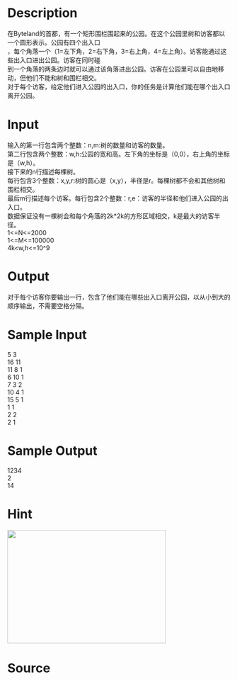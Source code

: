 
# Description

<div class="content"><div>在Byteland的首都，有一个矩形围栏围起来的公园。在这个公园里树和访客都以一个圆形表示。公园有四个出入口</div>
<div>，每个角落一个（1=左下角，2=右下角，3=右上角，4=左上角）。访客能通过这些出入口进出公园。访客在同时碰</div>
<div>到一个角落的两条边时就可以通过该角落进出公园。访客在公园里可以自由地移动，但他们不能和树和围栏相交。</div>
<div>对于每个访客，给定他们进入公园的出入口，你的任务是计算他们能在哪个出入口离开公园。</div>
<p></p></div>

# Input

<div class="content"><div>输入的第一行包含两个整数：n,m:树的数量和访客的数量。</div>
<div>第二行包含两个整数：w,h:公园的宽和高。左下角的坐标是（0,0），右上角的坐标是（w,h）。</div>
<div>接下来的n行描述每棵树。</div>
<div>每行包含3个整数：x,y,r:树的圆心是（x,y），半径是r。每棵树都不会和其他树和围栏相交。</div>
<div>最后m行描述每个访客。每行包含2个整数：r,e：访客的半径和他们进入公园的出入口。</div>
<div>数据保证没有一棵树会和每个角落的2k*2k的方形区域相交，k是最大的访客半径。</div>
<div>1&lt;=N&lt;=2000</div>
<div>1&lt;=M&lt;=100000</div>
<div>4k&lt;w,h&lt;=10^9</div>
<p></p></div>

# Output

<div class="content"><div>对于每个访客你要输出一行，包含了他们能在哪些出入口离开公园，以从小到大的顺序输出，不需要空格分隔。</div>
<p></p></div>

# Sample Input

<div class="content"><span class="sampledata">5 3<br/>
16 11<br/>
11 8 1<br/>
6 10 1<br/>
7 3 2<br/>
10 4 1<br/>
15 5 1<br/>
1 1<br/>
2 2<br/>
2 1</span></div>

# Sample Output

<div class="content"><span class="sampledata">1234<br/>
2<br/>
14</span></div>

# Hint

<div class="content"><p></p><p><img src="source/bzoj/5183/img/aHR0cHM6Ly9seWRzeS5jb20vSnVkZ2VPbmxpbmUvdXBsb2FkLzIwMTgwMi92djEoMSkuanBn.jpg" width="358" height="256" alt=""/></p><p></p></div>

# Source

<div class="content"><p><a href="problemset.php?search="></a></p></div>

